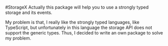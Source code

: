 #StorageX
Actually this package will help you to use a strongly typed storage and its events.

My problem is that, I really like the strongly typed languages, like TypeScript,
but unfortunately in this language the storage API does not support the generic types.
Thus, I decided to write an own package to solve my problem.
